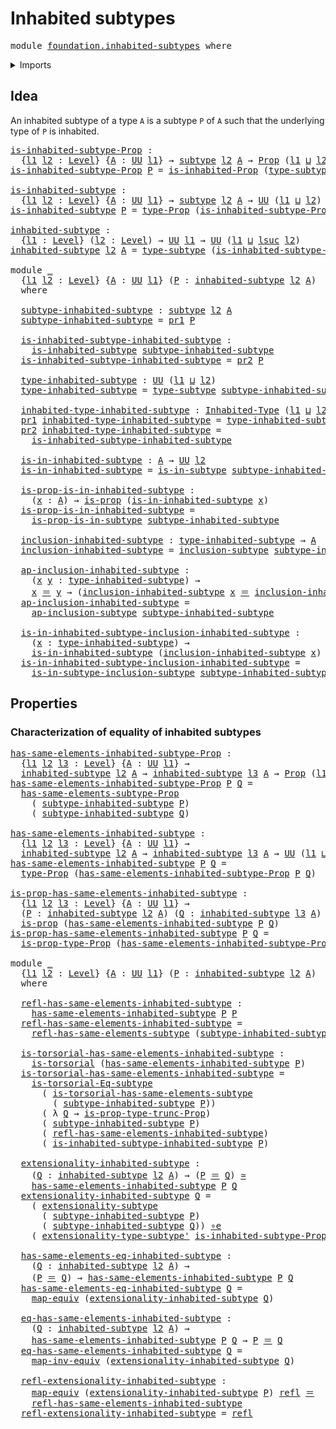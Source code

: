# Inhabited subtypes

<pre class="Agda"><a id="31" class="Keyword">module</a> <a id="38" href="foundation.inhabited-subtypes.html" class="Module">foundation.inhabited-subtypes</a> <a id="68" class="Keyword">where</a>
</pre>
<details><summary>Imports</summary>

<pre class="Agda"><a id="124" class="Keyword">open</a> <a id="129" class="Keyword">import</a> <a id="136" href="foundation.dependent-pair-types.html" class="Module">foundation.dependent-pair-types</a>
<a id="168" class="Keyword">open</a> <a id="173" class="Keyword">import</a> <a id="180" href="foundation.inhabited-types.html" class="Module">foundation.inhabited-types</a>
<a id="207" class="Keyword">open</a> <a id="212" class="Keyword">import</a> <a id="219" href="foundation.propositional-truncations.html" class="Module">foundation.propositional-truncations</a>
<a id="256" class="Keyword">open</a> <a id="261" class="Keyword">import</a> <a id="268" href="foundation.subtype-identity-principle.html" class="Module">foundation.subtype-identity-principle</a>
<a id="306" class="Keyword">open</a> <a id="311" class="Keyword">import</a> <a id="318" href="foundation.subtypes.html" class="Module">foundation.subtypes</a>
<a id="338" class="Keyword">open</a> <a id="343" class="Keyword">import</a> <a id="350" href="foundation.universe-levels.html" class="Module">foundation.universe-levels</a>

<a id="378" class="Keyword">open</a> <a id="383" class="Keyword">import</a> <a id="390" href="foundation-core.equivalences.html" class="Module">foundation-core.equivalences</a>
<a id="419" class="Keyword">open</a> <a id="424" class="Keyword">import</a> <a id="431" href="foundation-core.identity-types.html" class="Module">foundation-core.identity-types</a>
<a id="462" class="Keyword">open</a> <a id="467" class="Keyword">import</a> <a id="474" href="foundation-core.propositions.html" class="Module">foundation-core.propositions</a>
<a id="503" class="Keyword">open</a> <a id="508" class="Keyword">import</a> <a id="515" href="foundation-core.torsorial-type-families.html" class="Module">foundation-core.torsorial-type-families</a>
</pre>
</details>

## Idea

An inhabited subtype of a type `A` is a subtype `P` of `A` such that the
underlying type of `P` is inhabited.

<pre class="Agda"><a id="is-inhabited-subtype-Prop"></a><a id="700" href="foundation.inhabited-subtypes.html#700" class="Function">is-inhabited-subtype-Prop</a> <a id="726" class="Symbol">:</a>
  <a id="730" class="Symbol">{</a><a id="731" href="foundation.inhabited-subtypes.html#731" class="Bound">l1</a> <a id="734" href="foundation.inhabited-subtypes.html#734" class="Bound">l2</a> <a id="737" class="Symbol">:</a> <a id="739" href="Agda.Primitive.html#742" class="Postulate">Level</a><a id="744" class="Symbol">}</a> <a id="746" class="Symbol">{</a><a id="747" href="foundation.inhabited-subtypes.html#747" class="Bound">A</a> <a id="749" class="Symbol">:</a> <a id="751" href="Agda.Primitive.html#388" class="Primitive">UU</a> <a id="754" href="foundation.inhabited-subtypes.html#731" class="Bound">l1</a><a id="756" class="Symbol">}</a> <a id="758" class="Symbol">→</a> <a id="760" href="foundation-core.subtypes.html#1397" class="Function">subtype</a> <a id="768" href="foundation.inhabited-subtypes.html#734" class="Bound">l2</a> <a id="771" href="foundation.inhabited-subtypes.html#747" class="Bound">A</a> <a id="773" class="Symbol">→</a> <a id="775" href="foundation-core.propositions.html#949" class="Function">Prop</a> <a id="780" class="Symbol">(</a><a id="781" href="foundation.inhabited-subtypes.html#731" class="Bound">l1</a> <a id="784" href="Agda.Primitive.html#961" class="Primitive Operator">⊔</a> <a id="786" href="foundation.inhabited-subtypes.html#734" class="Bound">l2</a><a id="788" class="Symbol">)</a>
<a id="790" href="foundation.inhabited-subtypes.html#700" class="Function">is-inhabited-subtype-Prop</a> <a id="816" href="foundation.inhabited-subtypes.html#816" class="Bound">P</a> <a id="818" class="Symbol">=</a> <a id="820" href="foundation.inhabited-types.html#1116" class="Function">is-inhabited-Prop</a> <a id="838" class="Symbol">(</a><a id="839" href="foundation-core.subtypes.html#1738" class="Function">type-subtype</a> <a id="852" href="foundation.inhabited-subtypes.html#816" class="Bound">P</a><a id="853" class="Symbol">)</a>

<a id="is-inhabited-subtype"></a><a id="856" href="foundation.inhabited-subtypes.html#856" class="Function">is-inhabited-subtype</a> <a id="877" class="Symbol">:</a>
  <a id="881" class="Symbol">{</a><a id="882" href="foundation.inhabited-subtypes.html#882" class="Bound">l1</a> <a id="885" href="foundation.inhabited-subtypes.html#885" class="Bound">l2</a> <a id="888" class="Symbol">:</a> <a id="890" href="Agda.Primitive.html#742" class="Postulate">Level</a><a id="895" class="Symbol">}</a> <a id="897" class="Symbol">{</a><a id="898" href="foundation.inhabited-subtypes.html#898" class="Bound">A</a> <a id="900" class="Symbol">:</a> <a id="902" href="Agda.Primitive.html#388" class="Primitive">UU</a> <a id="905" href="foundation.inhabited-subtypes.html#882" class="Bound">l1</a><a id="907" class="Symbol">}</a> <a id="909" class="Symbol">→</a> <a id="911" href="foundation-core.subtypes.html#1397" class="Function">subtype</a> <a id="919" href="foundation.inhabited-subtypes.html#885" class="Bound">l2</a> <a id="922" href="foundation.inhabited-subtypes.html#898" class="Bound">A</a> <a id="924" class="Symbol">→</a> <a id="926" href="Agda.Primitive.html#388" class="Primitive">UU</a> <a id="929" class="Symbol">(</a><a id="930" href="foundation.inhabited-subtypes.html#882" class="Bound">l1</a> <a id="933" href="Agda.Primitive.html#961" class="Primitive Operator">⊔</a> <a id="935" href="foundation.inhabited-subtypes.html#885" class="Bound">l2</a><a id="937" class="Symbol">)</a>
<a id="939" href="foundation.inhabited-subtypes.html#856" class="Function">is-inhabited-subtype</a> <a id="960" href="foundation.inhabited-subtypes.html#960" class="Bound">P</a> <a id="962" class="Symbol">=</a> <a id="964" href="foundation-core.propositions.html#1045" class="Function">type-Prop</a> <a id="974" class="Symbol">(</a><a id="975" href="foundation.inhabited-subtypes.html#700" class="Function">is-inhabited-subtype-Prop</a> <a id="1001" href="foundation.inhabited-subtypes.html#960" class="Bound">P</a><a id="1002" class="Symbol">)</a>

<a id="inhabited-subtype"></a><a id="1005" href="foundation.inhabited-subtypes.html#1005" class="Function">inhabited-subtype</a> <a id="1023" class="Symbol">:</a>
  <a id="1027" class="Symbol">{</a><a id="1028" href="foundation.inhabited-subtypes.html#1028" class="Bound">l1</a> <a id="1031" class="Symbol">:</a> <a id="1033" href="Agda.Primitive.html#742" class="Postulate">Level</a><a id="1038" class="Symbol">}</a> <a id="1040" class="Symbol">(</a><a id="1041" href="foundation.inhabited-subtypes.html#1041" class="Bound">l2</a> <a id="1044" class="Symbol">:</a> <a id="1046" href="Agda.Primitive.html#742" class="Postulate">Level</a><a id="1051" class="Symbol">)</a> <a id="1053" class="Symbol">→</a> <a id="1055" href="Agda.Primitive.html#388" class="Primitive">UU</a> <a id="1058" href="foundation.inhabited-subtypes.html#1028" class="Bound">l1</a> <a id="1061" class="Symbol">→</a> <a id="1063" href="Agda.Primitive.html#388" class="Primitive">UU</a> <a id="1066" class="Symbol">(</a><a id="1067" href="foundation.inhabited-subtypes.html#1028" class="Bound">l1</a> <a id="1070" href="Agda.Primitive.html#961" class="Primitive Operator">⊔</a> <a id="1072" href="Agda.Primitive.html#931" class="Primitive">lsuc</a> <a id="1077" href="foundation.inhabited-subtypes.html#1041" class="Bound">l2</a><a id="1079" class="Symbol">)</a>
<a id="1081" href="foundation.inhabited-subtypes.html#1005" class="Function">inhabited-subtype</a> <a id="1099" href="foundation.inhabited-subtypes.html#1099" class="Bound">l2</a> <a id="1102" href="foundation.inhabited-subtypes.html#1102" class="Bound">A</a> <a id="1104" class="Symbol">=</a> <a id="1106" href="foundation-core.subtypes.html#1738" class="Function">type-subtype</a> <a id="1119" class="Symbol">(</a><a id="1120" href="foundation.inhabited-subtypes.html#700" class="Function">is-inhabited-subtype-Prop</a> <a id="1146" class="Symbol">{</a><a id="1147" class="Argument">l2</a> <a id="1150" class="Symbol">=</a> <a id="1152" href="foundation.inhabited-subtypes.html#1099" class="Bound">l2</a><a id="1154" class="Symbol">}</a> <a id="1156" class="Symbol">{</a><a id="1157" href="foundation.inhabited-subtypes.html#1102" class="Bound">A</a><a id="1158" class="Symbol">})</a>

<a id="1162" class="Keyword">module</a> <a id="1169" href="foundation.inhabited-subtypes.html#1169" class="Module">_</a>
  <a id="1173" class="Symbol">{</a><a id="1174" href="foundation.inhabited-subtypes.html#1174" class="Bound">l1</a> <a id="1177" href="foundation.inhabited-subtypes.html#1177" class="Bound">l2</a> <a id="1180" class="Symbol">:</a> <a id="1182" href="Agda.Primitive.html#742" class="Postulate">Level</a><a id="1187" class="Symbol">}</a> <a id="1189" class="Symbol">{</a><a id="1190" href="foundation.inhabited-subtypes.html#1190" class="Bound">A</a> <a id="1192" class="Symbol">:</a> <a id="1194" href="Agda.Primitive.html#388" class="Primitive">UU</a> <a id="1197" href="foundation.inhabited-subtypes.html#1174" class="Bound">l1</a><a id="1199" class="Symbol">}</a> <a id="1201" class="Symbol">(</a><a id="1202" href="foundation.inhabited-subtypes.html#1202" class="Bound">P</a> <a id="1204" class="Symbol">:</a> <a id="1206" href="foundation.inhabited-subtypes.html#1005" class="Function">inhabited-subtype</a> <a id="1224" href="foundation.inhabited-subtypes.html#1177" class="Bound">l2</a> <a id="1227" href="foundation.inhabited-subtypes.html#1190" class="Bound">A</a><a id="1228" class="Symbol">)</a>
  <a id="1232" class="Keyword">where</a>

  <a id="1241" href="foundation.inhabited-subtypes.html#1241" class="Function">subtype-inhabited-subtype</a> <a id="1267" class="Symbol">:</a> <a id="1269" href="foundation-core.subtypes.html#1397" class="Function">subtype</a> <a id="1277" href="foundation.inhabited-subtypes.html#1177" class="Bound">l2</a> <a id="1280" href="foundation.inhabited-subtypes.html#1190" class="Bound">A</a>
  <a id="1284" href="foundation.inhabited-subtypes.html#1241" class="Function">subtype-inhabited-subtype</a> <a id="1310" class="Symbol">=</a> <a id="1312" href="foundation.dependent-pair-types.html#603" class="Field">pr1</a> <a id="1316" href="foundation.inhabited-subtypes.html#1202" class="Bound">P</a>

  <a id="1321" href="foundation.inhabited-subtypes.html#1321" class="Function">is-inhabited-subtype-inhabited-subtype</a> <a id="1360" class="Symbol">:</a>
    <a id="1366" href="foundation.inhabited-subtypes.html#856" class="Function">is-inhabited-subtype</a> <a id="1387" href="foundation.inhabited-subtypes.html#1241" class="Function">subtype-inhabited-subtype</a>
  <a id="1415" href="foundation.inhabited-subtypes.html#1321" class="Function">is-inhabited-subtype-inhabited-subtype</a> <a id="1454" class="Symbol">=</a> <a id="1456" href="foundation.dependent-pair-types.html#615" class="Field">pr2</a> <a id="1460" href="foundation.inhabited-subtypes.html#1202" class="Bound">P</a>

  <a id="1465" href="foundation.inhabited-subtypes.html#1465" class="Function">type-inhabited-subtype</a> <a id="1488" class="Symbol">:</a> <a id="1490" href="Agda.Primitive.html#388" class="Primitive">UU</a> <a id="1493" class="Symbol">(</a><a id="1494" href="foundation.inhabited-subtypes.html#1174" class="Bound">l1</a> <a id="1497" href="Agda.Primitive.html#961" class="Primitive Operator">⊔</a> <a id="1499" href="foundation.inhabited-subtypes.html#1177" class="Bound">l2</a><a id="1501" class="Symbol">)</a>
  <a id="1505" href="foundation.inhabited-subtypes.html#1465" class="Function">type-inhabited-subtype</a> <a id="1528" class="Symbol">=</a> <a id="1530" href="foundation-core.subtypes.html#1738" class="Function">type-subtype</a> <a id="1543" href="foundation.inhabited-subtypes.html#1241" class="Function">subtype-inhabited-subtype</a>

  <a id="1572" href="foundation.inhabited-subtypes.html#1572" class="Function">inhabited-type-inhabited-subtype</a> <a id="1605" class="Symbol">:</a> <a id="1607" href="foundation.inhabited-types.html#1440" class="Function">Inhabited-Type</a> <a id="1622" class="Symbol">(</a><a id="1623" href="foundation.inhabited-subtypes.html#1174" class="Bound">l1</a> <a id="1626" href="Agda.Primitive.html#961" class="Primitive Operator">⊔</a> <a id="1628" href="foundation.inhabited-subtypes.html#1177" class="Bound">l2</a><a id="1630" class="Symbol">)</a>
  <a id="1634" href="foundation.dependent-pair-types.html#603" class="Field">pr1</a> <a id="1638" href="foundation.inhabited-subtypes.html#1572" class="Function">inhabited-type-inhabited-subtype</a> <a id="1671" class="Symbol">=</a> <a id="1673" href="foundation.inhabited-subtypes.html#1465" class="Function">type-inhabited-subtype</a>
  <a id="1698" href="foundation.dependent-pair-types.html#615" class="Field">pr2</a> <a id="1702" href="foundation.inhabited-subtypes.html#1572" class="Function">inhabited-type-inhabited-subtype</a> <a id="1735" class="Symbol">=</a>
    <a id="1741" href="foundation.inhabited-subtypes.html#1321" class="Function">is-inhabited-subtype-inhabited-subtype</a>

  <a id="1783" href="foundation.inhabited-subtypes.html#1783" class="Function">is-in-inhabited-subtype</a> <a id="1807" class="Symbol">:</a> <a id="1809" href="foundation.inhabited-subtypes.html#1190" class="Bound">A</a> <a id="1811" class="Symbol">→</a> <a id="1813" href="Agda.Primitive.html#388" class="Primitive">UU</a> <a id="1816" href="foundation.inhabited-subtypes.html#1177" class="Bound">l2</a>
  <a id="1821" href="foundation.inhabited-subtypes.html#1783" class="Function">is-in-inhabited-subtype</a> <a id="1845" class="Symbol">=</a> <a id="1847" href="foundation-core.subtypes.html#1558" class="Function">is-in-subtype</a> <a id="1861" href="foundation.inhabited-subtypes.html#1241" class="Function">subtype-inhabited-subtype</a>

  <a id="1890" href="foundation.inhabited-subtypes.html#1890" class="Function">is-prop-is-in-inhabited-subtype</a> <a id="1922" class="Symbol">:</a>
    <a id="1928" class="Symbol">(</a><a id="1929" href="foundation.inhabited-subtypes.html#1929" class="Bound">x</a> <a id="1931" class="Symbol">:</a> <a id="1933" href="foundation.inhabited-subtypes.html#1190" class="Bound">A</a><a id="1934" class="Symbol">)</a> <a id="1936" class="Symbol">→</a> <a id="1938" href="foundation-core.propositions.html#867" class="Function">is-prop</a> <a id="1946" class="Symbol">(</a><a id="1947" href="foundation.inhabited-subtypes.html#1783" class="Function">is-in-inhabited-subtype</a> <a id="1971" href="foundation.inhabited-subtypes.html#1929" class="Bound">x</a><a id="1972" class="Symbol">)</a>
  <a id="1976" href="foundation.inhabited-subtypes.html#1890" class="Function">is-prop-is-in-inhabited-subtype</a> <a id="2008" class="Symbol">=</a>
    <a id="2014" href="foundation-core.subtypes.html#1623" class="Function">is-prop-is-in-subtype</a> <a id="2036" href="foundation.inhabited-subtypes.html#1241" class="Function">subtype-inhabited-subtype</a>

  <a id="2065" href="foundation.inhabited-subtypes.html#2065" class="Function">inclusion-inhabited-subtype</a> <a id="2093" class="Symbol">:</a> <a id="2095" href="foundation.inhabited-subtypes.html#1465" class="Function">type-inhabited-subtype</a> <a id="2118" class="Symbol">→</a> <a id="2120" href="foundation.inhabited-subtypes.html#1190" class="Bound">A</a>
  <a id="2124" href="foundation.inhabited-subtypes.html#2065" class="Function">inclusion-inhabited-subtype</a> <a id="2152" class="Symbol">=</a> <a id="2154" href="foundation-core.subtypes.html#1804" class="Function">inclusion-subtype</a> <a id="2172" href="foundation.inhabited-subtypes.html#1241" class="Function">subtype-inhabited-subtype</a>

  <a id="2201" href="foundation.inhabited-subtypes.html#2201" class="Function">ap-inclusion-inhabited-subtype</a> <a id="2232" class="Symbol">:</a>
    <a id="2238" class="Symbol">(</a><a id="2239" href="foundation.inhabited-subtypes.html#2239" class="Bound">x</a> <a id="2241" href="foundation.inhabited-subtypes.html#2241" class="Bound">y</a> <a id="2243" class="Symbol">:</a> <a id="2245" href="foundation.inhabited-subtypes.html#1465" class="Function">type-inhabited-subtype</a><a id="2267" class="Symbol">)</a> <a id="2269" class="Symbol">→</a>
    <a id="2275" href="foundation.inhabited-subtypes.html#2239" class="Bound">x</a> <a id="2277" href="foundation-core.identity-types.html#1953" class="Function Operator">＝</a> <a id="2279" href="foundation.inhabited-subtypes.html#2241" class="Bound">y</a> <a id="2281" class="Symbol">→</a> <a id="2283" class="Symbol">(</a><a id="2284" href="foundation.inhabited-subtypes.html#2065" class="Function">inclusion-inhabited-subtype</a> <a id="2312" href="foundation.inhabited-subtypes.html#2239" class="Bound">x</a> <a id="2314" href="foundation-core.identity-types.html#1953" class="Function Operator">＝</a> <a id="2316" href="foundation.inhabited-subtypes.html#2065" class="Function">inclusion-inhabited-subtype</a> <a id="2344" href="foundation.inhabited-subtypes.html#2241" class="Bound">y</a><a id="2345" class="Symbol">)</a>
  <a id="2349" href="foundation.inhabited-subtypes.html#2201" class="Function">ap-inclusion-inhabited-subtype</a> <a id="2380" class="Symbol">=</a>
    <a id="2386" href="foundation-core.subtypes.html#1870" class="Function">ap-inclusion-subtype</a> <a id="2407" href="foundation.inhabited-subtypes.html#1241" class="Function">subtype-inhabited-subtype</a>

  <a id="2436" href="foundation.inhabited-subtypes.html#2436" class="Function">is-in-inhabited-subtype-inclusion-inhabited-subtype</a> <a id="2488" class="Symbol">:</a>
    <a id="2494" class="Symbol">(</a><a id="2495" href="foundation.inhabited-subtypes.html#2495" class="Bound">x</a> <a id="2497" class="Symbol">:</a> <a id="2499" href="foundation.inhabited-subtypes.html#1465" class="Function">type-inhabited-subtype</a><a id="2521" class="Symbol">)</a> <a id="2523" class="Symbol">→</a>
    <a id="2529" href="foundation.inhabited-subtypes.html#1783" class="Function">is-in-inhabited-subtype</a> <a id="2553" class="Symbol">(</a><a id="2554" href="foundation.inhabited-subtypes.html#2065" class="Function">inclusion-inhabited-subtype</a> <a id="2582" href="foundation.inhabited-subtypes.html#2495" class="Bound">x</a><a id="2583" class="Symbol">)</a>
  <a id="2587" href="foundation.inhabited-subtypes.html#2436" class="Function">is-in-inhabited-subtype-inclusion-inhabited-subtype</a> <a id="2639" class="Symbol">=</a>
    <a id="2645" href="foundation-core.subtypes.html#2033" class="Function">is-in-subtype-inclusion-subtype</a> <a id="2677" href="foundation.inhabited-subtypes.html#1241" class="Function">subtype-inhabited-subtype</a>
</pre>
## Properties

### Characterization of equality of inhabited subtypes

<pre class="Agda"><a id="has-same-elements-inhabited-subtype-Prop"></a><a id="2787" href="foundation.inhabited-subtypes.html#2787" class="Function">has-same-elements-inhabited-subtype-Prop</a> <a id="2828" class="Symbol">:</a>
  <a id="2832" class="Symbol">{</a><a id="2833" href="foundation.inhabited-subtypes.html#2833" class="Bound">l1</a> <a id="2836" href="foundation.inhabited-subtypes.html#2836" class="Bound">l2</a> <a id="2839" href="foundation.inhabited-subtypes.html#2839" class="Bound">l3</a> <a id="2842" class="Symbol">:</a> <a id="2844" href="Agda.Primitive.html#742" class="Postulate">Level</a><a id="2849" class="Symbol">}</a> <a id="2851" class="Symbol">{</a><a id="2852" href="foundation.inhabited-subtypes.html#2852" class="Bound">A</a> <a id="2854" class="Symbol">:</a> <a id="2856" href="Agda.Primitive.html#388" class="Primitive">UU</a> <a id="2859" href="foundation.inhabited-subtypes.html#2833" class="Bound">l1</a><a id="2861" class="Symbol">}</a> <a id="2863" class="Symbol">→</a>
  <a id="2867" href="foundation.inhabited-subtypes.html#1005" class="Function">inhabited-subtype</a> <a id="2885" href="foundation.inhabited-subtypes.html#2836" class="Bound">l2</a> <a id="2888" href="foundation.inhabited-subtypes.html#2852" class="Bound">A</a> <a id="2890" class="Symbol">→</a> <a id="2892" href="foundation.inhabited-subtypes.html#1005" class="Function">inhabited-subtype</a> <a id="2910" href="foundation.inhabited-subtypes.html#2839" class="Bound">l3</a> <a id="2913" href="foundation.inhabited-subtypes.html#2852" class="Bound">A</a> <a id="2915" class="Symbol">→</a> <a id="2917" href="foundation-core.propositions.html#949" class="Function">Prop</a> <a id="2922" class="Symbol">(</a><a id="2923" href="foundation.inhabited-subtypes.html#2833" class="Bound">l1</a> <a id="2926" href="Agda.Primitive.html#961" class="Primitive Operator">⊔</a> <a id="2928" href="foundation.inhabited-subtypes.html#2836" class="Bound">l2</a> <a id="2931" href="Agda.Primitive.html#961" class="Primitive Operator">⊔</a> <a id="2933" href="foundation.inhabited-subtypes.html#2839" class="Bound">l3</a><a id="2935" class="Symbol">)</a>
<a id="2937" href="foundation.inhabited-subtypes.html#2787" class="Function">has-same-elements-inhabited-subtype-Prop</a> <a id="2978" href="foundation.inhabited-subtypes.html#2978" class="Bound">P</a> <a id="2980" href="foundation.inhabited-subtypes.html#2980" class="Bound">Q</a> <a id="2982" class="Symbol">=</a>
  <a id="2986" href="foundation.subtypes.html#1686" class="Function">has-same-elements-subtype-Prop</a>
    <a id="3021" class="Symbol">(</a> <a id="3023" href="foundation.inhabited-subtypes.html#1241" class="Function">subtype-inhabited-subtype</a> <a id="3049" href="foundation.inhabited-subtypes.html#2978" class="Bound">P</a><a id="3050" class="Symbol">)</a>
    <a id="3056" class="Symbol">(</a> <a id="3058" href="foundation.inhabited-subtypes.html#1241" class="Function">subtype-inhabited-subtype</a> <a id="3084" href="foundation.inhabited-subtypes.html#2980" class="Bound">Q</a><a id="3085" class="Symbol">)</a>

<a id="has-same-elements-inhabited-subtype"></a><a id="3088" href="foundation.inhabited-subtypes.html#3088" class="Function">has-same-elements-inhabited-subtype</a> <a id="3124" class="Symbol">:</a>
  <a id="3128" class="Symbol">{</a><a id="3129" href="foundation.inhabited-subtypes.html#3129" class="Bound">l1</a> <a id="3132" href="foundation.inhabited-subtypes.html#3132" class="Bound">l2</a> <a id="3135" href="foundation.inhabited-subtypes.html#3135" class="Bound">l3</a> <a id="3138" class="Symbol">:</a> <a id="3140" href="Agda.Primitive.html#742" class="Postulate">Level</a><a id="3145" class="Symbol">}</a> <a id="3147" class="Symbol">{</a><a id="3148" href="foundation.inhabited-subtypes.html#3148" class="Bound">A</a> <a id="3150" class="Symbol">:</a> <a id="3152" href="Agda.Primitive.html#388" class="Primitive">UU</a> <a id="3155" href="foundation.inhabited-subtypes.html#3129" class="Bound">l1</a><a id="3157" class="Symbol">}</a> <a id="3159" class="Symbol">→</a>
  <a id="3163" href="foundation.inhabited-subtypes.html#1005" class="Function">inhabited-subtype</a> <a id="3181" href="foundation.inhabited-subtypes.html#3132" class="Bound">l2</a> <a id="3184" href="foundation.inhabited-subtypes.html#3148" class="Bound">A</a> <a id="3186" class="Symbol">→</a> <a id="3188" href="foundation.inhabited-subtypes.html#1005" class="Function">inhabited-subtype</a> <a id="3206" href="foundation.inhabited-subtypes.html#3135" class="Bound">l3</a> <a id="3209" href="foundation.inhabited-subtypes.html#3148" class="Bound">A</a> <a id="3211" class="Symbol">→</a> <a id="3213" href="Agda.Primitive.html#388" class="Primitive">UU</a> <a id="3216" class="Symbol">(</a><a id="3217" href="foundation.inhabited-subtypes.html#3129" class="Bound">l1</a> <a id="3220" href="Agda.Primitive.html#961" class="Primitive Operator">⊔</a> <a id="3222" href="foundation.inhabited-subtypes.html#3132" class="Bound">l2</a> <a id="3225" href="Agda.Primitive.html#961" class="Primitive Operator">⊔</a> <a id="3227" href="foundation.inhabited-subtypes.html#3135" class="Bound">l3</a><a id="3229" class="Symbol">)</a>
<a id="3231" href="foundation.inhabited-subtypes.html#3088" class="Function">has-same-elements-inhabited-subtype</a> <a id="3267" href="foundation.inhabited-subtypes.html#3267" class="Bound">P</a> <a id="3269" href="foundation.inhabited-subtypes.html#3269" class="Bound">Q</a> <a id="3271" class="Symbol">=</a>
  <a id="3275" href="foundation-core.propositions.html#1045" class="Function">type-Prop</a> <a id="3285" class="Symbol">(</a><a id="3286" href="foundation.inhabited-subtypes.html#2787" class="Function">has-same-elements-inhabited-subtype-Prop</a> <a id="3327" href="foundation.inhabited-subtypes.html#3267" class="Bound">P</a> <a id="3329" href="foundation.inhabited-subtypes.html#3269" class="Bound">Q</a><a id="3330" class="Symbol">)</a>

<a id="is-prop-has-same-elements-inhabited-subtype"></a><a id="3333" href="foundation.inhabited-subtypes.html#3333" class="Function">is-prop-has-same-elements-inhabited-subtype</a> <a id="3377" class="Symbol">:</a>
  <a id="3381" class="Symbol">{</a><a id="3382" href="foundation.inhabited-subtypes.html#3382" class="Bound">l1</a> <a id="3385" href="foundation.inhabited-subtypes.html#3385" class="Bound">l2</a> <a id="3388" href="foundation.inhabited-subtypes.html#3388" class="Bound">l3</a> <a id="3391" class="Symbol">:</a> <a id="3393" href="Agda.Primitive.html#742" class="Postulate">Level</a><a id="3398" class="Symbol">}</a> <a id="3400" class="Symbol">{</a><a id="3401" href="foundation.inhabited-subtypes.html#3401" class="Bound">A</a> <a id="3403" class="Symbol">:</a> <a id="3405" href="Agda.Primitive.html#388" class="Primitive">UU</a> <a id="3408" href="foundation.inhabited-subtypes.html#3382" class="Bound">l1</a><a id="3410" class="Symbol">}</a> <a id="3412" class="Symbol">→</a>
  <a id="3416" class="Symbol">(</a><a id="3417" href="foundation.inhabited-subtypes.html#3417" class="Bound">P</a> <a id="3419" class="Symbol">:</a> <a id="3421" href="foundation.inhabited-subtypes.html#1005" class="Function">inhabited-subtype</a> <a id="3439" href="foundation.inhabited-subtypes.html#3385" class="Bound">l2</a> <a id="3442" href="foundation.inhabited-subtypes.html#3401" class="Bound">A</a><a id="3443" class="Symbol">)</a> <a id="3445" class="Symbol">(</a><a id="3446" href="foundation.inhabited-subtypes.html#3446" class="Bound">Q</a> <a id="3448" class="Symbol">:</a> <a id="3450" href="foundation.inhabited-subtypes.html#1005" class="Function">inhabited-subtype</a> <a id="3468" href="foundation.inhabited-subtypes.html#3388" class="Bound">l3</a> <a id="3471" href="foundation.inhabited-subtypes.html#3401" class="Bound">A</a><a id="3472" class="Symbol">)</a> <a id="3474" class="Symbol">→</a>
  <a id="3478" href="foundation-core.propositions.html#867" class="Function">is-prop</a> <a id="3486" class="Symbol">(</a><a id="3487" href="foundation.inhabited-subtypes.html#3088" class="Function">has-same-elements-inhabited-subtype</a> <a id="3523" href="foundation.inhabited-subtypes.html#3417" class="Bound">P</a> <a id="3525" href="foundation.inhabited-subtypes.html#3446" class="Bound">Q</a><a id="3526" class="Symbol">)</a>
<a id="3528" href="foundation.inhabited-subtypes.html#3333" class="Function">is-prop-has-same-elements-inhabited-subtype</a> <a id="3572" href="foundation.inhabited-subtypes.html#3572" class="Bound">P</a> <a id="3574" href="foundation.inhabited-subtypes.html#3574" class="Bound">Q</a> <a id="3576" class="Symbol">=</a>
  <a id="3580" href="foundation-core.propositions.html#1109" class="Function">is-prop-type-Prop</a> <a id="3598" class="Symbol">(</a><a id="3599" href="foundation.inhabited-subtypes.html#2787" class="Function">has-same-elements-inhabited-subtype-Prop</a> <a id="3640" href="foundation.inhabited-subtypes.html#3572" class="Bound">P</a> <a id="3642" href="foundation.inhabited-subtypes.html#3574" class="Bound">Q</a><a id="3643" class="Symbol">)</a>

<a id="3646" class="Keyword">module</a> <a id="3653" href="foundation.inhabited-subtypes.html#3653" class="Module">_</a>
  <a id="3657" class="Symbol">{</a><a id="3658" href="foundation.inhabited-subtypes.html#3658" class="Bound">l1</a> <a id="3661" href="foundation.inhabited-subtypes.html#3661" class="Bound">l2</a> <a id="3664" class="Symbol">:</a> <a id="3666" href="Agda.Primitive.html#742" class="Postulate">Level</a><a id="3671" class="Symbol">}</a> <a id="3673" class="Symbol">{</a><a id="3674" href="foundation.inhabited-subtypes.html#3674" class="Bound">A</a> <a id="3676" class="Symbol">:</a> <a id="3678" href="Agda.Primitive.html#388" class="Primitive">UU</a> <a id="3681" href="foundation.inhabited-subtypes.html#3658" class="Bound">l1</a><a id="3683" class="Symbol">}</a> <a id="3685" class="Symbol">(</a><a id="3686" href="foundation.inhabited-subtypes.html#3686" class="Bound">P</a> <a id="3688" class="Symbol">:</a> <a id="3690" href="foundation.inhabited-subtypes.html#1005" class="Function">inhabited-subtype</a> <a id="3708" href="foundation.inhabited-subtypes.html#3661" class="Bound">l2</a> <a id="3711" href="foundation.inhabited-subtypes.html#3674" class="Bound">A</a><a id="3712" class="Symbol">)</a>
  <a id="3716" class="Keyword">where</a>

  <a id="3725" href="foundation.inhabited-subtypes.html#3725" class="Function">refl-has-same-elements-inhabited-subtype</a> <a id="3766" class="Symbol">:</a>
    <a id="3772" href="foundation.inhabited-subtypes.html#3088" class="Function">has-same-elements-inhabited-subtype</a> <a id="3808" href="foundation.inhabited-subtypes.html#3686" class="Bound">P</a> <a id="3810" href="foundation.inhabited-subtypes.html#3686" class="Bound">P</a>
  <a id="3814" href="foundation.inhabited-subtypes.html#3725" class="Function">refl-has-same-elements-inhabited-subtype</a> <a id="3855" class="Symbol">=</a>
    <a id="3861" href="foundation.subtypes.html#2227" class="Function">refl-has-same-elements-subtype</a> <a id="3892" class="Symbol">(</a><a id="3893" href="foundation.inhabited-subtypes.html#1241" class="Function">subtype-inhabited-subtype</a> <a id="3919" href="foundation.inhabited-subtypes.html#3686" class="Bound">P</a><a id="3920" class="Symbol">)</a>

  <a id="3925" href="foundation.inhabited-subtypes.html#3925" class="Function">is-torsorial-has-same-elements-inhabited-subtype</a> <a id="3974" class="Symbol">:</a>
    <a id="3980" href="foundation-core.torsorial-type-families.html#1012" class="Function">is-torsorial</a> <a id="3993" class="Symbol">(</a><a id="3994" href="foundation.inhabited-subtypes.html#3088" class="Function">has-same-elements-inhabited-subtype</a> <a id="4030" href="foundation.inhabited-subtypes.html#3686" class="Bound">P</a><a id="4031" class="Symbol">)</a>
  <a id="4035" href="foundation.inhabited-subtypes.html#3925" class="Function">is-torsorial-has-same-elements-inhabited-subtype</a> <a id="4084" class="Symbol">=</a>
    <a id="4090" href="foundation.subtype-identity-principle.html#1328" class="Function">is-torsorial-Eq-subtype</a>
      <a id="4120" class="Symbol">(</a> <a id="4122" href="foundation.subtypes.html#2383" class="Function">is-torsorial-has-same-elements-subtype</a>
        <a id="4169" class="Symbol">(</a> <a id="4171" href="foundation.inhabited-subtypes.html#1241" class="Function">subtype-inhabited-subtype</a> <a id="4197" href="foundation.inhabited-subtypes.html#3686" class="Bound">P</a><a id="4198" class="Symbol">))</a>
      <a id="4207" class="Symbol">(</a> <a id="4209" class="Symbol">λ</a> <a id="4211" href="foundation.inhabited-subtypes.html#4211" class="Bound">Q</a> <a id="4213" class="Symbol">→</a> <a id="4215" href="foundation.propositional-truncations.html#1562" class="Function">is-prop-type-trunc-Prop</a><a id="4238" class="Symbol">)</a>
      <a id="4246" class="Symbol">(</a> <a id="4248" href="foundation.inhabited-subtypes.html#1241" class="Function">subtype-inhabited-subtype</a> <a id="4274" href="foundation.inhabited-subtypes.html#3686" class="Bound">P</a><a id="4275" class="Symbol">)</a>
      <a id="4283" class="Symbol">(</a> <a id="4285" href="foundation.inhabited-subtypes.html#3725" class="Function">refl-has-same-elements-inhabited-subtype</a><a id="4325" class="Symbol">)</a>
      <a id="4333" class="Symbol">(</a> <a id="4335" href="foundation.inhabited-subtypes.html#1321" class="Function">is-inhabited-subtype-inhabited-subtype</a> <a id="4374" href="foundation.inhabited-subtypes.html#3686" class="Bound">P</a><a id="4375" class="Symbol">)</a>

  <a id="4380" href="foundation.inhabited-subtypes.html#4380" class="Function">extensionality-inhabited-subtype</a> <a id="4413" class="Symbol">:</a>
    <a id="4419" class="Symbol">(</a><a id="4420" href="foundation.inhabited-subtypes.html#4420" class="Bound">Q</a> <a id="4422" class="Symbol">:</a> <a id="4424" href="foundation.inhabited-subtypes.html#1005" class="Function">inhabited-subtype</a> <a id="4442" href="foundation.inhabited-subtypes.html#3661" class="Bound">l2</a> <a id="4445" href="foundation.inhabited-subtypes.html#3674" class="Bound">A</a><a id="4446" class="Symbol">)</a> <a id="4448" class="Symbol">→</a> <a id="4450" class="Symbol">(</a><a id="4451" href="foundation.inhabited-subtypes.html#3686" class="Bound">P</a> <a id="4453" href="foundation-core.identity-types.html#1953" class="Function Operator">＝</a> <a id="4455" href="foundation.inhabited-subtypes.html#4420" class="Bound">Q</a><a id="4456" class="Symbol">)</a> <a id="4458" href="foundation-core.equivalences.html#2669" class="Function Operator">≃</a>
    <a id="4464" href="foundation.inhabited-subtypes.html#3088" class="Function">has-same-elements-inhabited-subtype</a> <a id="4500" href="foundation.inhabited-subtypes.html#3686" class="Bound">P</a> <a id="4502" href="foundation.inhabited-subtypes.html#4420" class="Bound">Q</a>
  <a id="4506" href="foundation.inhabited-subtypes.html#4380" class="Function">extensionality-inhabited-subtype</a> <a id="4539" href="foundation.inhabited-subtypes.html#4539" class="Bound">Q</a> <a id="4541" class="Symbol">=</a>
    <a id="4547" class="Symbol">(</a> <a id="4549" href="foundation.subtypes.html#2998" class="Function">extensionality-subtype</a>
      <a id="4578" class="Symbol">(</a> <a id="4580" href="foundation.inhabited-subtypes.html#1241" class="Function">subtype-inhabited-subtype</a> <a id="4606" href="foundation.inhabited-subtypes.html#3686" class="Bound">P</a><a id="4607" class="Symbol">)</a>
      <a id="4615" class="Symbol">(</a> <a id="4617" href="foundation.inhabited-subtypes.html#1241" class="Function">subtype-inhabited-subtype</a> <a id="4643" href="foundation.inhabited-subtypes.html#4539" class="Bound">Q</a><a id="4644" class="Symbol">))</a> <a id="4647" href="foundation-core.equivalences.html#12664" class="Function Operator">∘e</a>
    <a id="4654" class="Symbol">(</a> <a id="4656" href="foundation-core.subtypes.html#3750" class="Function">extensionality-type-subtype&#39;</a> <a id="4685" href="foundation.inhabited-subtypes.html#700" class="Function">is-inhabited-subtype-Prop</a> <a id="4711" href="foundation.inhabited-subtypes.html#3686" class="Bound">P</a> <a id="4713" href="foundation.inhabited-subtypes.html#4539" class="Bound">Q</a><a id="4714" class="Symbol">)</a>

  <a id="4719" href="foundation.inhabited-subtypes.html#4719" class="Function">has-same-elements-eq-inhabited-subtype</a> <a id="4758" class="Symbol">:</a>
    <a id="4764" class="Symbol">(</a><a id="4765" href="foundation.inhabited-subtypes.html#4765" class="Bound">Q</a> <a id="4767" class="Symbol">:</a> <a id="4769" href="foundation.inhabited-subtypes.html#1005" class="Function">inhabited-subtype</a> <a id="4787" href="foundation.inhabited-subtypes.html#3661" class="Bound">l2</a> <a id="4790" href="foundation.inhabited-subtypes.html#3674" class="Bound">A</a><a id="4791" class="Symbol">)</a> <a id="4793" class="Symbol">→</a>
    <a id="4799" class="Symbol">(</a><a id="4800" href="foundation.inhabited-subtypes.html#3686" class="Bound">P</a> <a id="4802" href="foundation-core.identity-types.html#1953" class="Function Operator">＝</a> <a id="4804" href="foundation.inhabited-subtypes.html#4765" class="Bound">Q</a><a id="4805" class="Symbol">)</a> <a id="4807" class="Symbol">→</a> <a id="4809" href="foundation.inhabited-subtypes.html#3088" class="Function">has-same-elements-inhabited-subtype</a> <a id="4845" href="foundation.inhabited-subtypes.html#3686" class="Bound">P</a> <a id="4847" href="foundation.inhabited-subtypes.html#4765" class="Bound">Q</a>
  <a id="4851" href="foundation.inhabited-subtypes.html#4719" class="Function">has-same-elements-eq-inhabited-subtype</a> <a id="4890" href="foundation.inhabited-subtypes.html#4890" class="Bound">Q</a> <a id="4892" class="Symbol">=</a>
    <a id="4898" href="foundation-core.equivalences.html#2869" class="Function">map-equiv</a> <a id="4908" class="Symbol">(</a><a id="4909" href="foundation.inhabited-subtypes.html#4380" class="Function">extensionality-inhabited-subtype</a> <a id="4942" href="foundation.inhabited-subtypes.html#4890" class="Bound">Q</a><a id="4943" class="Symbol">)</a>

  <a id="4948" href="foundation.inhabited-subtypes.html#4948" class="Function">eq-has-same-elements-inhabited-subtype</a> <a id="4987" class="Symbol">:</a>
    <a id="4993" class="Symbol">(</a><a id="4994" href="foundation.inhabited-subtypes.html#4994" class="Bound">Q</a> <a id="4996" class="Symbol">:</a> <a id="4998" href="foundation.inhabited-subtypes.html#1005" class="Function">inhabited-subtype</a> <a id="5016" href="foundation.inhabited-subtypes.html#3661" class="Bound">l2</a> <a id="5019" href="foundation.inhabited-subtypes.html#3674" class="Bound">A</a><a id="5020" class="Symbol">)</a> <a id="5022" class="Symbol">→</a>
    <a id="5028" href="foundation.inhabited-subtypes.html#3088" class="Function">has-same-elements-inhabited-subtype</a> <a id="5064" href="foundation.inhabited-subtypes.html#3686" class="Bound">P</a> <a id="5066" href="foundation.inhabited-subtypes.html#4994" class="Bound">Q</a> <a id="5068" class="Symbol">→</a> <a id="5070" href="foundation.inhabited-subtypes.html#3686" class="Bound">P</a> <a id="5072" href="foundation-core.identity-types.html#1953" class="Function Operator">＝</a> <a id="5074" href="foundation.inhabited-subtypes.html#4994" class="Bound">Q</a>
  <a id="5078" href="foundation.inhabited-subtypes.html#4948" class="Function">eq-has-same-elements-inhabited-subtype</a> <a id="5117" href="foundation.inhabited-subtypes.html#5117" class="Bound">Q</a> <a id="5119" class="Symbol">=</a>
    <a id="5125" href="foundation-core.equivalences.html#7679" class="Function">map-inv-equiv</a> <a id="5139" class="Symbol">(</a><a id="5140" href="foundation.inhabited-subtypes.html#4380" class="Function">extensionality-inhabited-subtype</a> <a id="5173" href="foundation.inhabited-subtypes.html#5117" class="Bound">Q</a><a id="5174" class="Symbol">)</a>

  <a id="5179" href="foundation.inhabited-subtypes.html#5179" class="Function">refl-extensionality-inhabited-subtype</a> <a id="5217" class="Symbol">:</a>
    <a id="5223" href="foundation-core.equivalences.html#2869" class="Function">map-equiv</a> <a id="5233" class="Symbol">(</a><a id="5234" href="foundation.inhabited-subtypes.html#4380" class="Function">extensionality-inhabited-subtype</a> <a id="5267" href="foundation.inhabited-subtypes.html#3686" class="Bound">P</a><a id="5268" class="Symbol">)</a> <a id="5270" href="foundation-core.identity-types.html#1922" class="InductiveConstructor">refl</a> <a id="5275" href="foundation-core.identity-types.html#1953" class="Function Operator">＝</a>
    <a id="5281" href="foundation.inhabited-subtypes.html#3725" class="Function">refl-has-same-elements-inhabited-subtype</a>
  <a id="5324" href="foundation.inhabited-subtypes.html#5179" class="Function">refl-extensionality-inhabited-subtype</a> <a id="5362" class="Symbol">=</a> <a id="5364" href="foundation-core.identity-types.html#1922" class="InductiveConstructor">refl</a>
</pre>